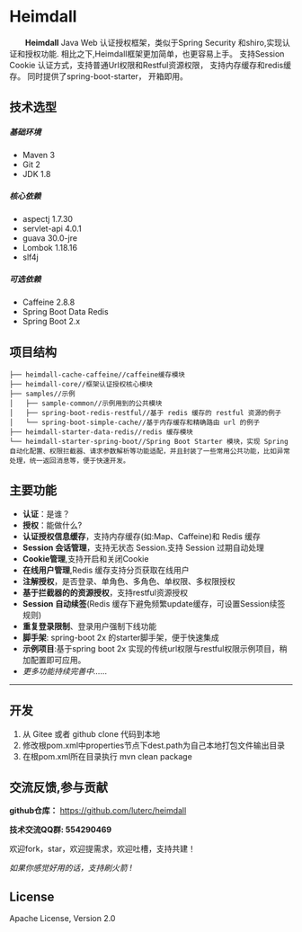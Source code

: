 # Heimdall

&emsp;&emsp;**Heimdall** Java Web 认证授权框架，类似于Spring Security 和shiro,实现认证和授权功能. 相比之下,Heimdall框架更加简单，也更容易上手。 支持Session Cookie 认证方式，支持普通Url权限和Restful资源权限， 支持内存缓存和redis缓存。 同时提供了spring-boot-starter， 开箱即用。


## 技术选型

##### 基础环境
*  Maven 3
*  Git 2
*  JDK 1.8

##### 核心依赖
* aspectj 1.7.30
* servlet-api 4.0.1
* guava 30.0-jre
* Lombok  1.18.16
* slf4j

##### 可选依赖

* Caffeine 2.8.8
* Spring Boot Data Redis
* Spring Boot 2.x


## 项目结构

```shell
├── heimdall-cache-caffeine//caffeine缓存模块
├── heimdall-core//框架认证授权核心模块
├── samples//示例
│   ├── sample-common//示例用到的公共模块
│   ├── spring-boot-redis-restful//基于 redis 缓存的 restful 资源的例子
│   └── spring-boot-simple-cache//基于内存缓存和精确路由 url 的例子
├── heimdall-starter-data-redis//redis 缓存模块
└── heimdall-starter-spring-boot//Spring Boot Starter 模块，实现 Spring自动化配置、权限拦截器、请求参数解析等功能适配，并且封装了一些常用公共功能，比如异常处理，统一返回消息等，便于快速开发。
```

## 主要功能

* **认证**：是谁？
* **授权**：能做什么?
* **认证授权信息缓存**，支持内存缓存(如:Map、Caffeine)和 Redis 缓存
* **Session 会话管理**，支持无状态 Session.支持 Session 过期自动处理
* **Cookie管理**,支持开启和关闭Cookie
* **在线用户管理**,Redis 缓存支持分页获取在线用户
* **注解授权**，是否登录、单角色、多角色、单权限、多权限授权
* **基于拦截器的的资源授权**，支持restful资源授权
* **Session 自动续签**(Redis 缓存下避免频繁update缓存，可设置Session续签规则)
* **重复登录限制**、登录用户强制下线功能
* **脚手架**: spring-boot 2x 的starter脚手架，便于快速集成
* **示例项目**:基于spring boot 2x 实现的传统url权限与restful权限示例项目，稍加配置即可应用。
* *更多功能持续完善中......*

- - -



## 开发
1. 从 Gitee 或者 github clone 代码到本地
1. 修改根pom.xml中properties节点下dest.path为自己本地打包文件输出目录
1. 在根pom.xml所在目录执行 mvn clean package



## 交流反馈,参与贡献

**github仓库：** https://github.com/luterc/heimdall

**技术交流QQ群:	554290469**

欢迎fork，star，欢迎提需求，欢迎吐槽，支持共建！

*如果你感觉好用的话，支持刷火箭 !*




## License
Apache License, Version 2.0

